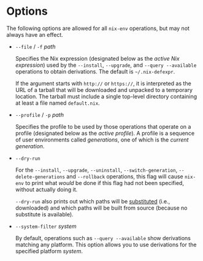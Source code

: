 # Options

The following options are allowed for all `nix-env` operations, but may not always have an effect.

  - `--file` / `-f` *path*

    Specifies the Nix expression (designated below as the *active Nix
    expression*) used by the `--install`, `--upgrade`, and `--query
    --available` operations to obtain derivations. The default is
    `~/.nix-defexpr`.

    If the argument starts with `http://` or `https://`, it is
    interpreted as the URL of a tarball that will be downloaded and
    unpacked to a temporary location. The tarball must include a single
    top-level directory containing at least a file named `default.nix`.

  - `--profile` / `-p` *path*

    Specifies the profile to be used by those operations that operate on
    a profile (designated below as the *active profile*). A profile is a
    sequence of user environments called *generations*, one of which is
    the *current generation*.

  - `--dry-run`

    For the `--install`, `--upgrade`, `--uninstall`,
    `--switch-generation`, `--delete-generations` and `--rollback`
    operations, this flag will cause `nix-env` to print what *would* be
    done if this flag had not been specified, without actually doing it.

    `--dry-run` also prints out which paths will be
    [substituted](@docroot@/glossary.md) (i.e., downloaded) and which paths
    will be built from source (because no substitute is available).

  - `--system-filter` *system*

    By default, operations such as `--query
                    --available` show derivations matching any platform. This option
    allows you to use derivations for the specified platform *system*.
